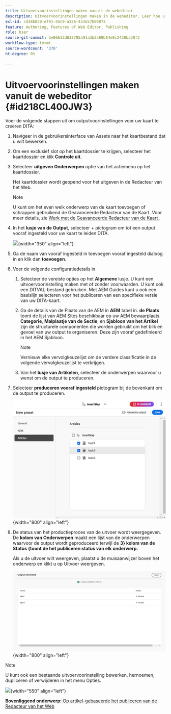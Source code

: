```yaml
---
title: Uitvoervoorinstellingen maken vanuit de webeditor
description: Uitvoervoorinstellingen maken in de webeditor. Leer hoe u een uitvoervoorinstelling in AEM Guides kunt bewerken, hernoemen, dupliceren en verwijderen.
exl-id: cd38b039-ef91-45c9-a226-433e57b09873
feature: Authoring, Features of Web Editor, Publishing
role: User
source-git-commit: be06612d832785a91a3b2a89b84e0c2438ba30f2
workflow-type: tm+mt
source-wordcount: '370'
ht-degree: 0%

---
```


# Uitvoervoorinstellingen maken vanuit de webeditor {#id218CL400JW3}

Voer de volgende stappen uit om outputvoorinstellingen voor uw kaart te creëren DITA:

1. Navigeer in de gebruikersinterface van Assets naar het kaartbestand dat u wilt bewerken.

1. Om een exclusief slot op het kaartdossier te krijgen, selecteer het kaartdossier en klik **Controle uit**.

1. Selecteer **uitgeven Onderwerpen** optie van het actiemenu op het kaartdossier.

   Het kaartdossier wordt geopend voor het uitgeven in de Redacteur van het Web.

   >[!NOTE]
   >
   > U kunt om het even welk onderwerp van de kaart toevoegen of schrappen gebruikend de Geavanceerde Redacteur van de Kaart. Voor meer details, zie [ Werk met de Geavanceerde Redacteur van de Kaart ](map-editor-advanced-map-editor.md#).

1. In het **lusje van de Output**, selecteer + pictogram om tot een output vooraf ingesteld voor uw kaart te leiden DITA.

   ![](images/output-tab-preset_cs.png){width="350" align="left"}

1. Ga de naam van vooraf ingesteld in toevoegen vooraf ingesteld dialoog in en klik dan **toevoegen**.

1. Voer de volgende configuratiedetails in.

   1. Selecteer de vereiste opties op het **Algemene** lusje. U kunt een uitvoervoorinstelling maken met of zonder voorwaarden. U kunt ook een DITVAL-bestand gebruiken. Met AEM Guides kunt u ook een basislijn selecteren voor het publiceren van een specifieke versie van uw DITA-kaart.
   1. Ga de details van de Plaats van de AEM in **AEM** tabel in. **de Plaats** toont de lijst van AEM Sites beschikbaar op uw AEM bewaarplaats. **Categorie**, **Malplaatje van de Sectie**, en **Sjabloon van het Artikel** zijn de structurele componenten die worden gebruikt om het blik en gevoel van uw output te organiseren. Deze zijn vooraf gedefinieerd in het AEM Sjabloon.

      >[!NOTE]
      >
      > Vernieuw elke vervolgkeuzelijst om de verdere classificatie in de volgende vervolgkeuzelijst te verkrijgen.

   1. Van het **lusje van Artikelen**, selecteer de onderwerpen waarvoor u wenst om de output te produceren.
1. Selecteer **produceren vooraf ingesteld** pictogram bij de bovenkant om de output te produceren.

   ![](images/add-preset-articles-tab_cs.png){width="800" align="left"}

1. De status van het productieproces van de uitvoer wordt weergegeven. De **kolom van Onderwerpen** maakt een lijst van de onderwerpen waarvoor de output wordt geproduceerd terwijl de **3} kolom van de Status {toont de het publiceren status van elk onderwerp.**

   Als u de uitvoer wilt weergeven, plaatst u de muisaanwijzer boven het onderwerp en klikt u op Uitvoer weergeven.

   ![](images/add-preset-output-generated_cs.png){width="800" align="left"}


>[!NOTE]
>
> U kunt ook een bestaande uitvoervoorinstelling bewerken, hernoemen, dupliceren of verwijderen in het menu Opties.

![](images/edit-preset_cs.png){width="550" align="left"}

**Bovenliggend onderwerp:**[ Op artikel-gebaseerde het publiceren van de Redacteur van het Web ](web-editor-article-publishing.md)
